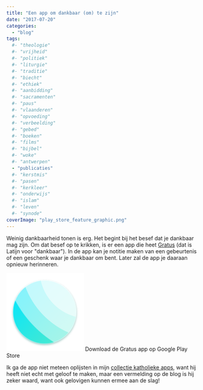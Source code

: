 ```yaml
---
title: "Een app om dankbaar (om) te zijn"
date: "2017-07-20"
categories: 
  - "blog"
tags:
  #- "theologie"
  #- "vrijheid"
  #- "politiek"
  #- "liturgie"
  #- "traditie"
  #- "biecht"
  #- "ethiek"
  #- "aanbidding"
  #- "sacramenten"
  #- "paus"
  #- "vlaanderen"
  #- "opvoeding"
  #- "verbeelding"
  #- "gebed"
  #- "boeken"
  #- "films"
  #- "bijbel"
  #- "woke"
  #- "antwerpen"
  - "publicaties"
  #- "kerstmis"
  #- "pasen"
  #- "kerkleer"
  #- "onderwijs"
  #- "islam"
  #- "leven"
  #- "synode"
coverImage: "play_store_feature_graphic.png"
---
```


Weinig dankbaarheid tonen is erg. Het begint bij het besef dat je dankbaar mag zijn. Om dat besef op te krikken, is er een app die heet [Gratus](http://www.androidpolice.com/2017/07/19/francisco-francos-new-app-gratus-novel-tool-reminds-stop-appreciate-life/) (dat is Latijn voor "dankbaar"). In de app kan je notitie maken van een gebeurtenis of een geschenk waar je dankbaar om bent. Later zal de app je daaraan opnieuw herinneren.

[![](images/2017-07-20-12_00_33-Gratus-Android-Apps-on-Google-Play.png)](https://play.google.com/store/apps/details?id=com.franco.gratus&hl=en) Download de Gratus app op Google Play Store

Ik ga de app niet meteen oplijsten in mijn [collectie katholieke apps](/page/apps-voor-android-en-ios/), want hij heeft niet echt met geloof te maken, maar een vermelding op de blog is hij zeker waard, want ook gelovigen kunnen ermee aan de slag!
